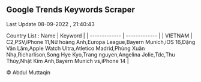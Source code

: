 

## Google Trends Keywords Scraper 
 
Last Update 08-09-2022 , 21:40:43

Country List :
 Name  | Keyword |
| ------------- | ------------- |
| VIETNAM | C2,PSV,iPhone 11,Nữ hoàng Anh,Europa League,Bayern Munich,iOS 16,Đặng Văn Lâm,Apple Watch Ultra,Atletico Madrid,Phùng Xuân Nhạ,Richarlison,Song Hye Kyo,Trang nguyen,Angelina Jolie,Tdc,Thu Thủy,Nhật Kim Anh,Bayern Munich vs,iPhone 14 |



© Abdul Muttaqin 

